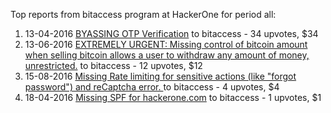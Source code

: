 Top reports from bitaccess program at HackerOne for period all:

1. 13-04-2016 [BYASSING  OTP Verification](https://hackerone.com/reports/130460) to bitaccess - 34 upvotes, $34
2. 13-06-2016 [EXTREMELY URGENT: Missing control of bitcoin amount when selling bitcoin allows a user to withdraw any amount of money, unrestricted.](https://hackerone.com/reports/144526) to bitaccess - 12 upvotes, $12
3. 15-08-2016 [Missing Rate limiting for sensitive actions (like "forgot password") and reCaptcha error.  ](https://hackerone.com/reports/159497) to bitaccess - 4 upvotes, $4
4. 18-04-2016 [Missing SPF for hackerone.com](https://hackerone.com/reports/131722) to bitaccess - 1 upvotes, $1
